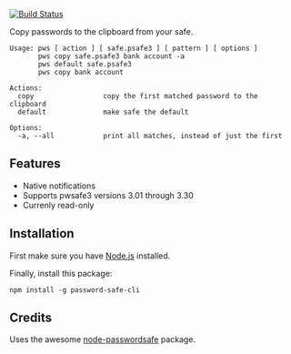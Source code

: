 [![Build Status](https://travis-ci.org/watsoncj/password-safe-cli.svg?branch=master)](https://travis-ci.org/watsoncj/password-safe-cli)

Copy passwords to the clipboard from your safe.

    Usage: pws [ action ] [ safe.psafe3 ] [ pattern ] [ options ]
           pws copy safe.psafe3 bank account -a
           pws default safe.psafe3
           pws copy bank account

    Actions:
      copy                 copy the first matched password to the clipboard
      default              make safe the default

    Options:
      -a, --all            print all matches, instead of just the first

## Features

- Native notifications
- Supports pwsafe3 versions 3.01 through 3.30
- Currenly read-only

## Installation

First make sure you have [Node.js](https://nodejs.org/) installed.

Finally, install this package:

    npm install -g password-safe-cli


## Credits

Uses the awesome [node-passwordsafe](https://github.com/dol/node-passwordsafe) package.
